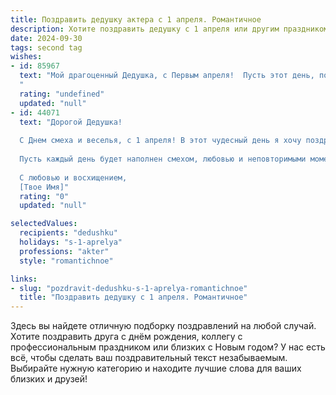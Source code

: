 ```yaml
---
title: Поздравить дедушку актера с 1 апреля. Романтичное
description: Хотите поздравить дедушку с 1 апреля или другим праздником? Наш ИИ создаст незабываемое поздравление, а вы обязательно выделитесь среди других.  
date: 2024-09-30
tags: second tag
wishes:
- id: 85967
  text: "Мой драгоценный Дедушка, с Первым апреля!  Пусть этот день, полный легкомысленной радости и неожиданных сюрпризов, станет лишь прелюдией к вашему  яркому и  волшебному  году,  полному  любви,  счастья и  новых блестящих ролей!  Пусть ваша жизнь, подобно великолепной пьесе, будет наполнена  искренними эмоциями, бурными аплодисментами и  бесконечным овациями  за ваш неповторимый талант и  доброе сердце.  Я люблю тебя!
  "
  rating: "undefined"
  updated: "null"
- id: 44071
  text: "Дорогой Дедушка!
  
  С Днем смеха и веселья, с 1 апреля! В этот чудесный день я хочу поздравить тебя, истинного мастера сцены и актёрского искусства. Ты — как солнце, согревающее сердца, и как ветер, дарящий свободу. Твои блестящие выступления и неподражаемый талант дарят нам радость и вдохновение.
  
  Пусть каждый день будет наполнен смехом, любовью и неповторимыми моментами, как в лучших спектаклях! Желаю тебе здоровья, счастья и волшебных мгновений, которые делают жизнь ярче. Пусть твое сердце радует всякая шутка, а каждый день приносит повод для улыбки.
  
  С любовью и восхищением,
  [Твое Имя]"
  rating: "0"
  updated: "null"

selectedValues:
  recipients: "dedushku"
  holidays: "s-1-aprelya"
  professions: "akter"
  style: "romantichnoe"

links:
- slug: "pozdravit-dedushku-s-1-aprelya-romantichnoe"
  title: "Поздравить дедушку с 1 апреля. Романтичное"
---
```


Здесь вы найдете отличную подборку поздравлений на любой случай. 
Хотите поздравить друга с днём рождения, коллегу с профессиональным праздником или близких с Новым годом? У нас есть всё, чтобы сделать ваш поздравительный текст незабываемым. Выбирайте нужную категорию и находите лучшие слова для ваших близких и друзей!
